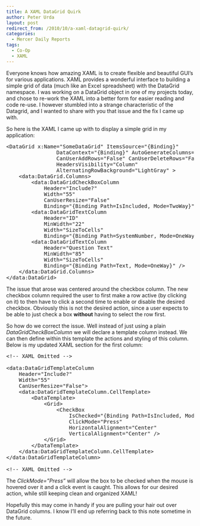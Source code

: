 ```yaml
---
title: A XAML DataGrid Quirk
author: Peter Urda
layout: post
redirect_from: /2010/10/a-xaml-datagrid-quirk/
categories:
  - Mercer Daily Reports
tags:
  - Co-Op
  - XAML
---
```

Everyone knows how amazing XAML is to create flexible and beautiful GUI&#8217;s for various applications. XAML provides a wonderful interface to building a simple grid of data (much like an Excel spreadsheet) with the DataGrid namespace. I was working on a DataGrid object in one of my projects today, and chose to re-work the XAML into a better form for easier reading and code re-use. I however stumbled into a strange characteristic of the Datagrid, and I wanted to share with you that issue and the fix I came up with.

So here is the XAML I came up with to display a simple grid in my application:

<pre class="brush: xml; title: ; notranslate" title="">&lt;DataGrid x:Name="SomeDataGrid" ItemsSource="{Binding}"
                DataContext="{Binding}" AutoGenerateColumns="False"
                CanUserAddRows="False" CanUserDeleteRows="False"
                HeadersVisibility="Column"
                AlternatingRowBackground="LightGray" &gt;
    &lt;data:DataGrid.Columns&gt;
		&lt;data:DataGridCheckBoxColumn
            Header="Include?"
            Width="55"
            CanUserResize="False"
            Binding="{Binding Path=IsIncluded, Mode=TwoWay}" /&gt;
        &lt;data:DataGridTextColumn
            Header="ID"
            MinWidth="22"
            Width="SizeToCells"
            Binding="{Binding Path=SystemNumber, Mode=OneWay}" /&gt;
        &lt;data:DataGridTextColumn
            Header="Question Text"
            MinWidth="85"
            Width="SizeToCells"
            Binding="{Binding Path=Text, Mode=OneWay}" /&gt;
    &lt;/data:DataGrid.Columns&gt;
&lt;/data:DataGrid&gt;
</pre>

The issue that arose was centered around the checkbox column. The new checkbox column required the user to first make a row active (by clicking on it) to then have to click a second time to enable or disable the desired checkbox. Obviously this is not the desired action, since a user expects to be able to just check a box **without** having to select the row first.

So how do we correct the issue. Well instead of just using a plain *DataGridCheckBoxColumn* we will declare a template column instead. We can then define within this template the actions and styling of this column. Below is my updated XAML section for the first column:

<pre class="brush: xml; title: ; notranslate" title="">&lt;!-- XAML Omitted --&gt;

&lt;data:DataGridTemplateColumn
	Header="Include?"
	Width="55"
	CanUserResize="False"&gt;
	&lt;data:DataGridTemplateColumn.CellTemplate&gt;
		&lt;DataTemplate&gt;
			&lt;Grid&gt;
				&lt;CheckBox
					IsChecked="{Binding Path=IsIncluded, Mode=TwoWay}"
					ClickMode="Press"
					HorizontalAlignment="Center"
					VerticalAlignment="Center" /&gt;
			&lt;/Grid&gt;
		&lt;/DataTemplate&gt;
	&lt;/data:DataGridTemplateColumn.CellTemplate&gt;
&lt;/data:DataGridTemplateColumn&gt;

&lt;!-- XAML Omitted --&gt;
</pre>

The *ClickMode=&#8221;Press&#8221;* will allow the box to be checked when the mouse is hovered over it and a click event is caught. This allows for our desired action, while still keeping clean and organized XAML!

Hopefully this may come in handy if you are pulling your hair out over DataGrid columns. I know I&#8217;ll end up referring back to this note sometime in the future.
